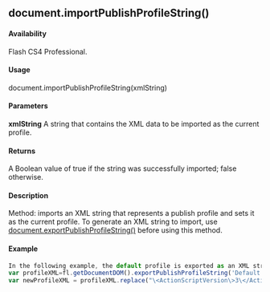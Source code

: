 ## document.importPublishProfileString()

#### Availability

Flash CS4 Professional.

#### Usage

document.importPublishProfileString(xmlString)

#### Parameters

**xmlString** A string that contains the XML data to be imported as the current profile.

#### Returns

A Boolean value of true if the string was successfully imported; false otherwise.

#### Description

Method: imports an XML string that represents a publish profile and sets it as the current profile. To generate an XML string to import, use [document.exportPublishProfileString()](#!AdobeDocs/developers-animatesdk-docs/master/Document_object/docume66.md) before using this method.

#### Example

```javascript
In the following example, the default profile is exported as an XML string. The standard JavaScript replace command is used to modify the XML string. The string is then imported, and the default ActionScript 3 output setting is set to ActionScript 1.
var profileXML=fl.getDocumentDOM().exportPublishProfileString('Default'); fl.trace(profileXML);
var newProfileXML = profileXML.replace("\<ActionScriptVersion\>3\</ActionScriptVersion\>", "\<ActionScriptVersion\>1\</ActionScriptVersion\>"); fl.getDocumentDOM().importPublishProfileString(newProfileXML);

```